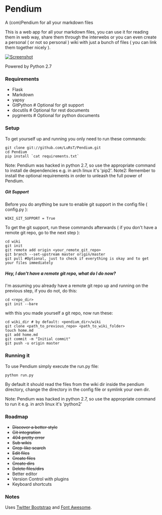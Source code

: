 # Pendium

A (com)Pendium for all your markdown files

This is a web app for all your markdown files, you can use it for reading them in web way, share them through the interwebs or you can even create a personal ( or not so personal ) wiki with just a bunch of files ( you can link them together nicely ).

[![Screenshot](http://i.imgur.com/gxCYN8Rl.png)](http://i.imgur.com/gxCYN8R.png)

Powered by Python 2.7

### Requirements

* Flask
* Markdown
* yapsy
* GitPython # Optional for git support
* docutils  # Optional for rest documents
* pygments  # Optional for python documents

### Setup

To get yourself up and running you only need to run these commands:

    git clone git://github.com/LuRsT/Pendium.git
    cd Pendium
    pip install `cat requirements.txt`

Note: Pendium was hacked in python 2.7, so use the appropriate command to install de dependencies e.g. in arch linux it's 'pip2'.
Note2: Remember to install the optional requirements in order to unleash the full power of Pendium.

##### Git Support

Before you do anything be sure to enable git support in the config file ( config.py ):

    WIKI_GIT_SUPPORT = True

To get the git support, run these commands afterwards ( if you don't have a remote git repo, go to the next step ):

    cd wiki
    git init
    git remote add origin <your_remote_git_repo>
    git branch --set-upstream master origin/master
    git pull #Optional, just to check if everything is okay and to get your files immediately

##### Hey, I don't have a remote git repo, what do I do now?

I'm assuming you already have a remote git repo up and running on the previous step, if you do not, do this:

    cd <repo_dir>
    git init --bare

with this you made yourself a git repo, now run these:

    cd wiki_dir # by default: <pendium_dir>/wiki
    git clone <path_to_previous_repo> <path_to_wiki_folder>
    touch home.md
    git add home.md
    git commit -m "Initial commit"
    git push -u origin master

### Running it

To use Pendium simply execute the run.py file:

    python run.py

By default it should read the files from the wiki dir inside the pendium directory, change the directory in the config file or symlink your own dir.

Note: Pendium was hacked in python 2.7, so use the appropriate command to run it e.g. in arch linux it's 'python2'

### Roadmap

* ~~Discover a better style~~
* ~~Git integration~~
* ~~404 pretty error~~
* ~~Sub wikis~~
* ~~Grep-like search~~
* ~~Edit files~~
* ~~Create files~~
* ~~Create dirs~~
* ~~Delete files/dirs~~
* Better editor
* Version Control with plugins
* Keyboard shortcuts

### Notes

Uses [Twitter Bootstrap](http://twitter.github.com/bootstrap/) and [Font Awesome](http://fortawesome.github.com/Font-Awesome/).
